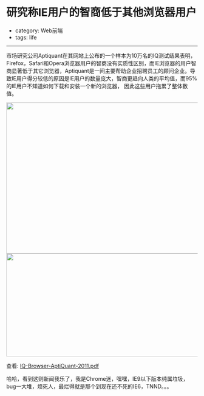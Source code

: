 # 研究称IE用户的智商低于其他浏览器用户
- category: Web前端
- tags: life

---

市场研究公司Aptiquant在其网站上公布的一个样本为10万名的IQ测试结果表明，Firefox，Safari和Opera浏览器用户的智商没有实质性区别，而IE浏览器的用户智商显著低于其它浏览器，Aptiquant是一间主要帮助企业招聘员工的顾问企业。导致IE用户得分较低的原因是IE用户的数量庞大，智商更趋向人类的平均值，而95%的IE用户不知道如何下载和安装一个新的浏览器， 因此这些用户拖累了整体数值。

<a href="http://img.duote.com/zixunImg/local/2011/07/29/13119106589223.jpg"><img alt="" src="http://img.duote.com/zixunImg/local/2011/07/29/13119106589223.jpg" title=" " class="alignnone" width="579" height="397" /></a>
<a href="http://img.duote.com/zixunImg/local/2011/07/29/13119106585751.jpg"><img alt="" src="http://img.duote.com/zixunImg/local/2011/07/29/13119106585751.jpg" title=" " class="alignnone" width="579" height="271" /></a>

查看: [IQ-Browser-AptiQuant-2011.pdf](http://www.aptiquant.com/IQ-Browser-AptiQuant-2011.pdf)

哈哈，看到这则新闻我乐了，我是Chrome迷，嘿嘿，IE9以下版本纯属垃圾，bug一大堆，烦死人，最烂得就是那个到现在还不死的IE6，TNND。。。